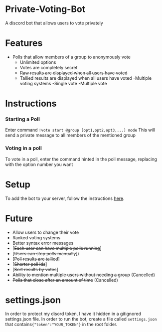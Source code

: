 # Private-Voting-Bot
A discord bot that allows users to vote privately

# Features
  - Polls that allow members of a group to anonymously vote
    - Unlimited options
    - Votes are completely secret
    - ~~Raw results are displayed when all users have voted~~
    - Tallied results are displayed when all users have voted
    -Multiple voting systems
      -Single vote
      -Multiple vote

# Instructions
  ### Starting a Poll
  Enter command `!vote start @group [opt1,opt2,opt3,...] mode`
  This will send a private message to all members of the mentioned group

  ### Voting in a poll
  To vote in a poll, enter the command hinted in the poll message, replacing <opt> with the option number you want
  
# Setup
  To add the bot to your server, follow the instructions [here](https://discordapp.com/oauth2/authorize?client_id=404741828315709440&scope=bot&permissions=482368).

# Future
  - Allow users to change their vote
  - Ranked voting systems
  - Better syntax error messages
  - [~~Each user can have multiple polls running~~]
  - [~~Users can stop polls manually~~])
  - [~~Poll results are tallied~~]
  - [~~Shorter poll ids~~]
  - [~~Sort results by votes~~]
  - ~~Ability to mention multiple users without needing a group~~ (Cancelled)
  - ~~Polls that close after an amount of time~~ (Cancelled)

# settings.json
  In order to protect my disord token, I have it hidden in a gitignored settings.json file. In order to run the bot, create a file called `settings.json` that contains`{"token":"YOUR_TOKEN"}` in the root folder.

